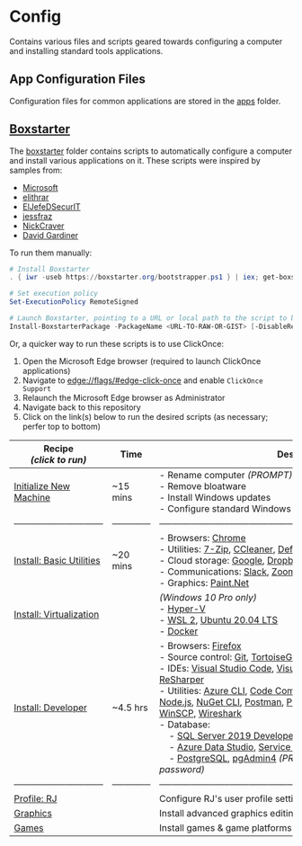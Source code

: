 # Config

Contains various files and scripts geared towards configuring a computer and installing standard tools applications.

## App Configuration Files

Configuration files for common applications are stored in the [apps](./apps) folder.

## [Boxstarter](https://boxstarter.org)

The [boxstarter](./boxstarter) folder contains scripts to automatically configure a computer and install various applications on it. These scripts were inspired by samples from:

- [Microsoft](https://github.com/Microsoft/windows-dev-box-setup-scripts)
- [elithrar](https://github.com/elithrar/dotfiles)
- [ElJefeDSecurIT](https://gist.github.com/ElJefeDSecurIT/014fcfb87a7372d64934995b5f09683e)
- [jessfraz](https://gist.github.com/jessfraz/7c319b046daa101a4aaef937a20ff41f)
- [NickCraver](https://gist.github.com/NickCraver/7ebf9efbfd0c3eab72e9)
- [David Gardiner](https://david.gardiner.net.au/2018/07/boxstarter-and-chocolatey-tips.html)

To run them manually:

```powershell
# Install Boxstarter
. { iwr -useb https://boxstarter.org/bootstrapper.ps1 } | iex; get-boxstarter -Force

# Set execution policy
Set-ExecutionPolicy RemoteSigned

# Launch Boxstarter, pointing to a URL or local path to the script to be run
Install-BoxstarterPackage -PackageName <URL-TO-RAW-OR-GIST> [-DisableReboots]
```

Or, a quicker way to run these scripts is to use ClickOnce:

1. Open the Microsoft Edge browser (required to launch ClickOnce applications)
2. Navigate to [edge://flags/#edge-click-once](edge://flags/#edge-click-once) and enable `ClickOnce Support`
3. Relaunch the Microsoft Edge browser as Administrator
4. Navigate back to this repository
5. Click on the link(s) below to run the desired scripts (as necessary; perfer top to bottom)

| Recipe<br/>_(click to run)_                                                                                                                                  | Time     | Description                                                                                                                                                                                                                                                                                                                                                                                                                                                                                                                                                                                                                                                                                                                                                                                                                                                                                                                                                                                                                                                                                                                                                                                                                                                                                                                                                                                                                                                                                                                                                                                                                                                                    |
| ------------------------------------------------------------------------------------------------------------------------------------------------------------ | -------- | ------------------------------------------------------------------------------------------------------------------------------------------------------------------------------------------------------------------------------------------------------------------------------------------------------------------------------------------------------------------------------------------------------------------------------------------------------------------------------------------------------------------------------------------------------------------------------------------------------------------------------------------------------------------------------------------------------------------------------------------------------------------------------------------------------------------------------------------------------------------------------------------------------------------------------------------------------------------------------------------------------------------------------------------------------------------------------------------------------------------------------------------------------------------------------------------------------------------------------------------------------------------------------------------------------------------------------------------------------------------------------------------------------------------------------------------------------------------------------------------------------------------------------------------------------------------------------------------------------------------------------------------------------------------------------ |
| [Initialize New Machine](http://boxstarter.org/package/url?https://raw.githubusercontent.com/TaffarelJr/config/main/boxstarter/Initialize.ps1)               | ~15 mins | - Rename computer _(PROMPT)_<br/>- Remove bloatware<br/>- Install Windows updates<br/>- Configure standard Windows settings                                                                                                                                                                                                                                                                                                                                                                                                                                                                                                                                                                                                                                                                                                                                                                                                                                                                                                                                                                                                                                                                                                                                                                                                                                                                                                                                                                                                                                                                                                                                                    |
| ──────────────                                                                                                                                               | ──────   | ─────────────────────────────────────────────                                                                                                                                                                                                                                                                                                                                                                                                                                                                                                                                                                                                                                                                                                                                                                                                                                                                                                                                                                                                                                                                                                                                                                                                                                                                                                                                                                                                                                                                                                                                                                                                                                  |
| [Install: Basic Utilities](http://boxstarter.org/package/url?https://raw.githubusercontent.com/TaffarelJr/config/main/boxstarter/Install-BasicUtilities.ps1) | ~20 mins | - Browsers: [Chrome](https://www.google.com/chrome)<br/>- Utilities: [7-Zip](https://www.7-zip.org), [CCleaner](https://www.ccleaner.com), [Defraggler](https://www.ccleaner.com/defraggler), [Notepad++](https://notepad-plus-plus.org), [SpaceSniffer](http://www.uderzo.it/main_products/space_sniffer)<br/>- Cloud storage: [Google](https://www.google.com/drive/download), [Dropbox](https://www.dropbox.com)<br/>- Communications: [Slack](https://slack.com), [Zoom](https://zoom.us)<br/>- Graphics: [Paint.Net](https://www.getpaint.net)                                                                                                                                                                                                                                                                                                                                                                                                                                                                                                                                                                                                                                                                                                                                                                                                                                                                                                                                                                                                                                                                                                                            |
| [Install: Virtualization](http://boxstarter.org/package/url?https://raw.githubusercontent.com/TaffarelJr/config/main/boxstarter/Install-Virtualization.ps1)  |          | _(Windows 10 Pro only)_<br/>- [Hyper-V](https://docs.microsoft.com/en-us/virtualization/hyper-v-on-windows)<br/>- [WSL 2](https://docs.microsoft.com/en-us/windows/wsl), [Ubuntu 20.04 LTS](https://releases.ubuntu.com/20.04)<br/>- [Docker](https://www.docker.com)                                                                                                                                                                                                                                                                                                                                                                                                                                                                                                                                                                                                                                                                                                                                                                                                                                                                                                                                                                                                                                                                                                                                                                                                                                                                                                                                                                                                          |
| [Install: Developer](http://boxstarter.org/package/url?https://raw.githubusercontent.com/TaffarelJr/config/main/boxstarter/Install-Developer.ps1)            | ~4.5 hrs | - Browsers: [Firefox](https://www.mozilla.org/en-US/firefox)<br/>- Source control: [Git](https://git-scm.com), [TortoiseGit](https://tortoisegit.org), [GitHub Desktop](https://desktop.github.com), [Sourcetree](https://www.sourcetreeapp.com)<br/>- IDEs: [Visual Studio Code](https://code.visualstudio.com), [Visual Studio 2019 Professional](https://visualstudio.microsoft.com/vs), [ReSharper](https://www.jetbrains.com/resharper)<br/>- Utilities: [Azure CLI](https://docs.microsoft.com/en-us/cli/azure), [Code Compare](https://www.devart.com/codecompare), [Fiddler](https://www.telerik.com/fiddler), [GNU Make](https://www.gnu.org/software/make), [LINQPad](https://www.linqpad.net), [Node.js](https://nodejs.org), [NuGet CLI](https://docs.microsoft.com/en-us/nuget/reference/nuget-exe-cli-reference), [Postman](https://www.postman.com), [PuTTY](https://www.putty.org), [Sysinternals](https://docs.microsoft.com/en-us/sysinternals), [WinGPG](https://scand.com/products/wingpg), [WinSCP](https://winscp.net), [Wireshark](https://www.wireshark.org)<br/>- Database:<br/>&nbsp;&nbsp;&nbsp;&nbsp;- [SQL Server 2019 Developer](https://www.microsoft.com/en-us/sql-server), [SQL Server Management Studio](https://docs.microsoft.com/en-us/sql/ssms/download-sql-server-management-studio-ssms)<br/>&nbsp;&nbsp;&nbsp;&nbsp;- [Azure Data Studio](https://docs.microsoft.com/en-us/sql/azure-data-studio), [Service Bus Explorer](https://github.com/paolosalvatori/ServiceBusExplorer)<br/>&nbsp;&nbsp;&nbsp;&nbsp;- [PostgreSQL](https://www.postgresql.org), [pgAdmin4](https://www.pgadmin.org) _(PROMPT @ 4h 15m to set admin password)_ |
| ──────────────                                                                                                                                               | ──────   | ─────────────────────────────────────────────                                                                                                                                                                                                                                                                                                                                                                                                                                                                                                                                                                                                                                                                                                                                                                                                                                                                                                                                                                                                                                                                                                                                                                                                                                                                                                                                                                                                                                                                                                                                                                                                                                  |
| [Profile: RJ](http://boxstarter.org/package/url?https://raw.githubusercontent.com/TaffarelJr/config/main/boxstarter/Profile-RJ.ps1)                          |          | Configure RJ's user profile settings & install preferred applications                                                                                                                                                                                                                                                                                                                                                                                                                                                                                                                                                                                                                                                                                                                                                                                                                                                                                                                                                                                                                                                                                                                                                                                                                                                                                                                                                                                                                                                                                                                                                                                                          |
| [Graphics](http://boxstarter.org/package/url?https://raw.githubusercontent.com/TaffarelJr/config/main/boxstarter/Graphics.ps1)                               |          | Install advanced graphics editing tools                                                                                                                                                                                                                                                                                                                                                                                                                                                                                                                                                                                                                                                                                                                                                                                                                                                                                                                                                                                                                                                                                                                                                                                                                                                                                                                                                                                                                                                                                                                                                                                                                                        |
| [Games](http://boxstarter.org/package/url?https://raw.githubusercontent.com/TaffarelJr/config/main/boxstarter/Games.ps1)                                     |          | Install games & game platforms                                                                                                                                                                                                                                                                                                                                                                                                                                                                                                                                                                                                                                                                                                                                                                                                                                                                                                                                                                                                                                                                                                                                                                                                                                                                                                                                                                                                                                                                                                                                                                                                                                                 |
